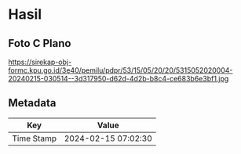 # Hasil

## Foto C Plano

https://sirekap-obj-formc.kpu.go.id/3e40/pemilu/pdpr/53/15/05/20/20/5315052020004-20240215-030514--3d317950-d62d-4d2b-b8c4-ce683b6e3bf1.jpg


## Metadata

| Key        | Value               |
| ---------- | ------------------- |
| Time Stamp | 2024-02-15 07:02:30 |



